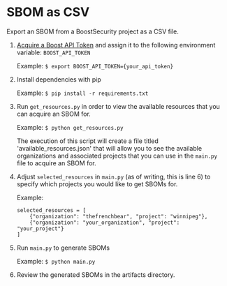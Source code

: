 # SBOM as CSV

Export an SBOM from a BoostSecurity project as a CSV file.

1.  [Acquire a Boost API Token](https://app.boostsecurity.io/settings?tab=Application+Keys) and assign it to the following environment variable: `BOOST_API_TOKEN`

    Example: `$ export BOOST_API_TOKEN={your_api_token}`

2.  Install dependencies with pip

    Example: `$ pip install -r requirements.txt`

3.  Run `get_resources.py` in order to view the available resources that you can acquire an SBOM for.

    Example: `$ python get_resources.py`

    The execution of this script will create a file titled 'available_resources.json' that will allow you to see the available organizations and associated projects that you can use in the `main.py` file to acquire an SBOM for.

4.  Adjust `selected_resources` in `main.py` (as of writing, this is line 6) to specify which projects you would like to get SBOMs for.

    Example:

        selected_resources = [
            {"organization": "thefrenchbear", "project": "winnipeg"},
            {"organization": "your_organization", "project": "your_project"}
        ]

5.  Run `main.py` to generate SBOMs

    Example: `$ python main.py`

6.  Review the generated SBOMs in the artifacts directory.
